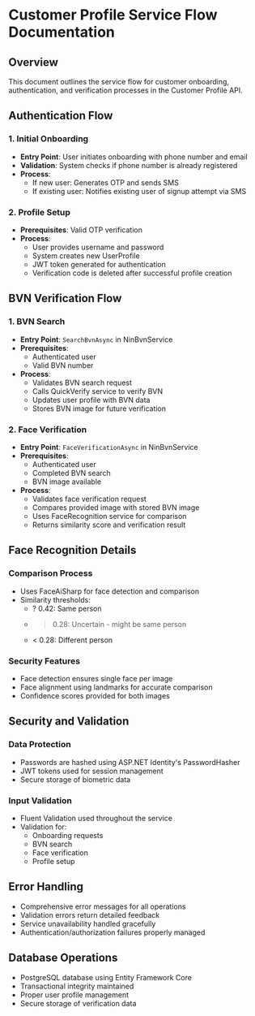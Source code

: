 # Customer Profile Service Flow Documentation

## Overview
This document outlines the service flow for customer onboarding, authentication, and verification processes in the Customer Profile API.

## Authentication Flow

### 1. Initial Onboarding
- **Entry Point**: User initiates onboarding with phone number and email
- **Validation**: System checks if phone number is already registered
- **Process**: 
  - If new user: Generates OTP and sends SMS
  - If existing user: Notifies existing user of signup attempt via SMS

### 2. Profile Setup
- **Prerequisites**: Valid OTP verification
- **Process**:
  - User provides username and password
  - System creates new UserProfile
  - JWT token generated for authentication
  - Verification code is deleted after successful profile creation

## BVN Verification Flow

### 1. BVN Search
- **Entry Point**: `SearchBvnAsync` in NinBvnService
- **Prerequisites**: 
  - Authenticated user
  - Valid BVN number
- **Process**:
  - Validates BVN search request
  - Calls QuickVerify service to verify BVN
  - Updates user profile with BVN data
  - Stores BVN image for future verification

### 2. Face Verification
- **Entry Point**: `FaceVerificationAsync` in NinBvnService
- **Prerequisites**:
  - Authenticated user
  - Completed BVN search
  - BVN image available
- **Process**:
  - Validates face verification request
  - Compares provided image with stored BVN image
  - Uses FaceRecognition service for comparison
  - Returns similarity score and verification result

## Face Recognition Details

### Comparison Process
- Uses FaceAiSharp for face detection and comparison
- Similarity thresholds:
  - ? 0.42: Same person
  - > 0.28: Uncertain - might be same person
  - < 0.28: Different person

### Security Features
- Face detection ensures single face per image
- Face alignment using landmarks for accurate comparison
- Confidence scores provided for both images

## Security and Validation

### Data Protection
- Passwords are hashed using ASP.NET Identity's PasswordHasher
- JWT tokens used for session management
- Secure storage of biometric data

### Input Validation
- Fluent Validation used throughout the service
- Validation for:
  - Onboarding requests
  - BVN search
  - Face verification
  - Profile setup

## Error Handling
- Comprehensive error messages for all operations
- Validation errors return detailed feedback
- Service unavailability handled gracefully
- Authentication/authorization failures properly managed

## Database Operations
- PostgreSQL database using Entity Framework Core
- Transactional integrity maintained
- Proper user profile management
- Secure storage of verification data